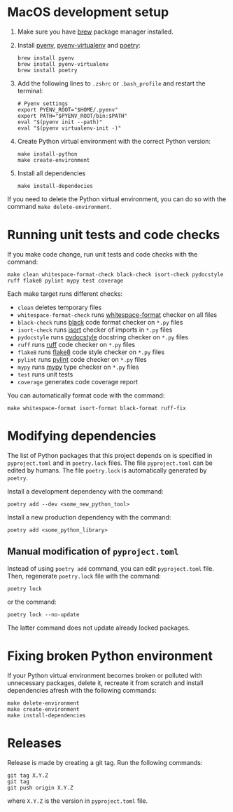# MacOS development setup

1) Make sure you have [brew](https://brew.sh/) package manager installed.

2) Install [pyenv](https://github.com/pyenv/pyenv), [pyenv-virtualenv](https://github.com/pyenv/pyenv-virtualenv)
   and [poetry](https://python-poetry.org/):
    ```shell
    brew install pyenv
    brew install pyenv-virtualenv
    brew install poetry
    ```

3) Add the following lines to `.zshrc` or `.bash_profile` and restart the terminal:
   ```shell
   # Pyenv settings
   export PYENV_ROOT="$HOME/.pyenv"
   export PATH="$PYENV_ROOT/bin:$PATH"
   eval "$(pyenv init --path)"
   eval "$(pyenv virtualenv-init -)"
   ```

4) Create Python virtual environment with the correct Python version:
   ```shell
   make install-python
   make create-environment
   ```

5) Install all dependencies
    ```shell
    make install-dependecies
    ```

If you need to delete the Python virtual environment, you can do so with the
command `make delete-environment`.

# Running unit tests and code checks

If you make code change, run unit tests and code checks with the command:
```shell
make clean whitespace-format-check black-check isort-check pydocstyle ruff flake8 pylint mypy test coverage
```

Each make target runs different checks:
- `clean` deletes temporary files
- `whitespace-format-check` runs [whitespace-format](https://github.com/DavidPal/whitespace-format) checker on all files
- `black-check` runs [black](https://github.com/psf/black/) code format checker on `*.py` files
- `isort-check` runs [isort](https://pycqa.github.io/isort/) checker of imports in `*.py` files
- `pydocstyle` runs [pydocstyle](http://www.pydocstyle.org/) docstring checker on `*.py` files
- `ruff` runs [ruff](https://docs.astral.sh/ruff/) code checker on `*.py` files
- `flake8` runs [flake8](https://flake8.pycqa.org/) code style checker on `*.py` files
- `pylint` runs [pylint](https://pylint.org/) code checker on `*.py` files
- `mypy` runs [mypy](http://mypy-lang.org/) type checker on `*.py` files
- `test` runs unit tests
- `coverage` generates code coverage report

You can automatically format code with the command:
```shell
make whitespace-format isort-format black-format ruff-fix
```

# Modifying dependencies

The list of Python packages that this project depends on is specified in
`pyproject.toml` and in `poetry.lock` files. The file `pyproject.toml` can be
edited by humans. The file `poetry.lock` is automatically generated by
`poetry`.

Install a development dependency with the command:
```shell
poetry add --dev <some_new_python_tool>
```

Install a new production dependency with the command:
```shell
poetry add <some_python_library>
```

## Manual modification of `pyproject.toml`

Instead of using `poetry add` command, you can edit `pyproject.toml` file. Then,
regenerate `poetry.lock` file with the command:
```shell
poetry lock
```
or the command:
```shell
poetry lock --no-update
```
The latter command does not update already locked packages.

# Fixing broken Python environment

If your Python virtual environment becomes broken or polluted with unnecessary
packages, delete it, recreate it from scratch and install dependencies afresh
with the following commands:
```shell
make delete-environment
make create-environment
make install-dependencies
```

# Releases

Release is made by creating a git tag. Run the following commands:
```shell
git tag X.Y.Z
git tag
git push origin X.Y.Z
```
where `X.Y.Z` is the version in `pyproject.toml` file.
